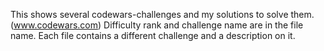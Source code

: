 This shows several codewars-challenges and my solutions to solve them. (www.codewars.com)
Difficulty rank and challenge name are in the file name. 
Each file contains a different challenge and a description on it.
